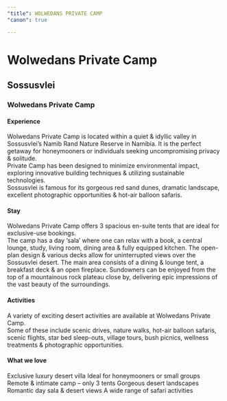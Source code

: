 ```yaml
---
"title": WOLWEDANS PRIVATE CAMP
"canon": true

---
```


# Wolwedans Private Camp
## Sossusvlei
### Wolwedans Private Camp

#### Experience
Wolwedans Private Camp is located within a quiet &amp; idyllic valley in Sossusvlei’s Namib Rand Nature Reserve in Namibia.  It is the perfect getaway for honeymooners or individuals seeking uncompromising privacy &amp; solitude.  
Private Camp has been designed to minimize environmental impact, exploring innovative building techniques &amp; utilizing sustainable technologies.  
Sossusvlei is famous for its gorgeous red sand dunes, dramatic landscape, excellent photographic opportunities &amp; hot-air balloon safaris.

#### Stay
Wolwedans Private Camp offers 3 spacious en-suite tents that are ideal for exclusive-use bookings.  
The camp has a day ‘sala’ where one can relax with a book, a central lounge, study, living room, dining area &amp; fully equipped kitchen.  The open-plan design &amp; various decks allow for uninterrupted views over the Sossusvlei desert.
The main area consists of a dining &amp; lounge tent, a breakfast deck &amp; an open fireplace.  Sundowners can be enjoyed from the top of a mountainous rock plateau close by, delivering epic impressions of the vast beauty of the surroundings.

#### Activities
A variety of exciting desert activities are available at Wolwedans Private Camp.  
Some of these include scenic drives, nature walks, hot-air balloon safaris, scenic flights, star bed sleep-outs, village tours, bush picnics, wellness treatments &amp; photographic opportunities.


#### What we love
Exclusive luxury desert villa
Ideal for honeymooners or small groups
Remote &amp; intimate camp – only 3 tents
Gorgeous desert landscapes
Romantic day sala &amp; desert views
A wide range of safari activities